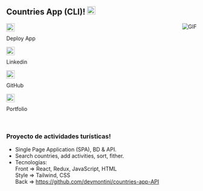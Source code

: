 ## Countries App (CLI)! <img width="22px" src="https://raw.githubusercontent.com/iampavangandhi/iampavangandhi/master/gifs/Hi.gif">

<img align="right" alt="GIF" src="https://media.giphy.com/media/13HgwGsXF0aiGY/giphy.gif" />

<a href="https://countries-app-cli.vercel.app/">
  <img align="left" alt="Deploy App" width="22px" src="https://cdn.jsdelivr.net/npm/simple-icons@3.13.0/icons/appstore.svg" />
</a><br />
  <p>Deploy App</p>
<a href="https://www.linkedin.com/in/devmontini/">
  <img align="left" alt="Linkedin" width="22px" src="https://cdn.jsdelivr.net/npm/simple-icons@v3/icons/linkedin.svg" />
</a><br />
  <p>Linkedin</p>
<a href="https://github.com/devmontini/">
  <img align="left" alt="GitHub" width="22px" src="https://cdn.jsdelivr.net/npm/simple-icons@v3/icons/github.svg" />
</a><br />
  <p>GitHub</p>
<a href="https://devmontini.github.io/">
  <img align="left" alt="Portfolio" width="22px" src="https://cdn.jsdelivr.net/npm/simple-icons@3.13.0/icons/affinityphoto.svg" />
</a><br />
  <p>Portfolio</p><br />



### Proyecto de actividades turísticas!
- Single Page Application (SPA), BD & API.
- Search countries, add activities, sort, fither.
- Tecnologías:<br />
    Front => React, Redux, JavaScript, HTML<br />
    Style => Tailwind, CSS<br />
    Back => https://github.com/devmontini/countries-app-API

